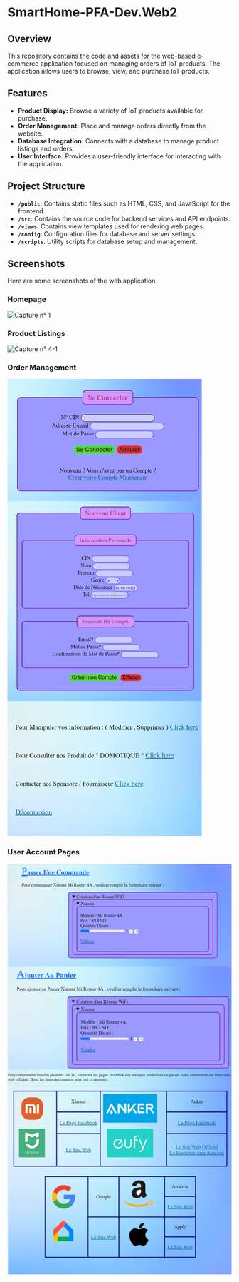 # SmartHome-PFA-Dev.Web2

## Overview

This repository contains the code and assets for the web-based e-commerce application focused on managing orders of IoT products. The application allows users to browse, view, and purchase IoT products.

## Features

- **Product Display:** Browse a variety of IoT products available for purchase.
- **Order Management:** Place and manage orders directly from the website.
- **Database Integration:** Connects with a database to manage product listings and orders.
- **User Interface:** Provides a user-friendly interface for interacting with the application.

## Project Structure

- **`/public`**: Contains static files such as HTML, CSS, and JavaScript for the frontend.
- **`/src`**: Contains the source code for backend services and API endpoints.
- **`/views`**: Contains view templates used for rendering web pages.
- **`/config`**: Configuration files for database and server settings.
- **`/scripts`**: Utility scripts for database setup and management.

## Screenshots

Here are some screenshots of the web application:

### Homepage

![Capture n° 1](./Screenshots/Capture%20n°%201.png)

### Product Listings

![Capture n° 4-1](./screenshots/Capture%20n°%204-1.png)

### Order Management

![Page 1+2+3+4](./Screenshots/Page%201+2+3+4.jpg)

### User Account Pages

![Page 5 + 5-1 + 5-2 + 6](./Screenshots/Page%205%20+%205-1%20+%205-2%20+%206.jpg)
